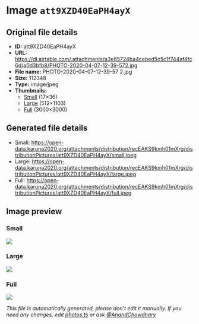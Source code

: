 # Image `att9XZD40EaPH4ayX`

## Original file details

- **ID:** att9XZD40EaPH4ayX
- **URL:** https://dl.airtable.com/.attachments/a3e65724ba4cebed5c5c1f744af4fc6d/a0d3bfb8/PHOTO-2020-04-07-12-39-572.jpg
- **File name:** PHOTO-2020-04-07-12-39-57 2.jpg
- **Size:** 112348
- **Type:** image/jpeg
- **Thumbnails:**
  - [Small](https://dl.airtable.com/.attachmentThumbnails/b2179f55edd024f40553af5fc4fea1cd/dca59e6b) (17×36)
  - [Large](https://dl.airtable.com/.attachmentThumbnails/fb5667f4ec8dd31026d0e87e617701d9/1dcf9593) (512×1103)
  - [Full](https://dl.airtable.com/.attachmentThumbnails/4d906e7c68566ce3514b3d4d4bcd0a97/7d2042e7) (3000×3000)

## Generated file details

- Small: https://open-data.karuna2020.org/attachments/distribution/recEAKS9kmh01mXrg/distributionPictures/att9XZD40EaPH4ayX/small.jpeg
- Large: https://open-data.karuna2020.org/attachments/distribution/recEAKS9kmh01mXrg/distributionPictures/att9XZD40EaPH4ayX/large.jpeg
- Full: https://open-data.karuna2020.org/attachments/distribution/recEAKS9kmh01mXrg/distributionPictures/att9XZD40EaPH4ayX/full.jpeg

## Image preview

### Small

![](https://open-data.karuna2020.org/attachments/distribution/recEAKS9kmh01mXrg/distributionPictures/att9XZD40EaPH4ayX/small.jpeg)

### Large

![](https://open-data.karuna2020.org/attachments/distribution/recEAKS9kmh01mXrg/distributionPictures/att9XZD40EaPH4ayX/large.jpeg)

### Full

![](https://open-data.karuna2020.org/attachments/distribution/recEAKS9kmh01mXrg/distributionPictures/att9XZD40EaPH4ayX/full.jpeg)

_This file is automatically generated, please don't edit it manually. If you need any changes, edit [photos.ts](/photos.ts) or ask [@AnandChowdhary](https://github.com/AnandChowdhary)_
